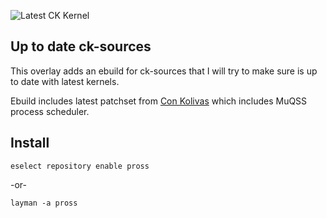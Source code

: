 ![Latest CK Kernel](https://repology.org/badge/version-for-repo/funtoo_1.4/ck-sources.svg)

## Up to date ck-sources
This overlay adds an ebuild for ck-sources that I will try to make sure is up to date with latest kernels.

Ebuild includes latest patchset from [Con Kolivas](http://www.users.on.net/~ckolivas/kernel/) which includes MuQSS process scheduler.

## Install

`eselect repository enable pross`

-or-

`layman -a pross`
